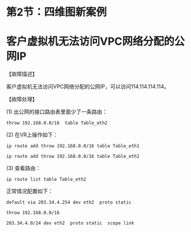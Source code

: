 # 第2节：四维图新案例

#  客户虚拟机无法访问VPC网络分配的公网IP

【故障描述】

  客户虚拟机无法访问VPC网络分配的公网IP，可以访问114.114.114.114。

【故障处理】

  (1)   出公网的接口路由表里面少了一条路由：          

```
throw 192.168.0.0/16  table Table_eth2
```

  (2)   在VR上操作如下：

```
ip route add throw 192.168.0.0/16 table Table_eth1

ip route add throw 192.168.0.0/16 table Table_eth2
```

  (3)   查看路由：

```
ip route list table Table_eth2
```

正常情况配置如下：

```
default via 203.34.4.254 dev eth2  proto static

throw 192.168.0.0/16

203.34.4.0/24 dev eth2  proto static  scope link
```


